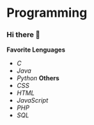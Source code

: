 # Programming
### Hi there 👋
**Favorite Lenguages**
  - *C*
  - *Java*
  - *Python*
**Others**
  - *CSS*
  - *HTML*
  - *JavaScript*
  - *PHP*
  - *SQL*
<!--
**Ricardo-R-R/Ricardo-R-R** is a ✨ _special_ ✨ repository because its `README.md` (this file) appears on your GitHub profile.

Here are some ideas to get you started:

- 🔭 I’m currently working on ...
- 🌱 I’m currently learning ...
- 👯 I’m looking to collaborate on ...
- 🤔 I’m looking for help with ...
- 💬 Ask me about ...
- 📫 How to reach me: ...
- 😄 Pronouns: ...
- ⚡ Fun fact: ...
-->
